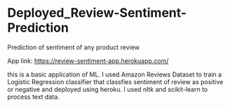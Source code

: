 # Deployed_Review-Sentiment-Prediction
Prediction of sentiment of any product review                                                                                               

App link: https://review-sentiment-app.herokuapp.com/                                                                                      

this is a basic application of ML. I used Amazon Reviews Dataset to train a Logistic Regression classifier that classfies sentiment of review 
as positive or negative and deployed using heroku.
I used nltk and scikit-learn to process text data. 
